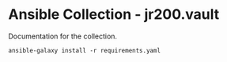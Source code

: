 # Ansible Collection - jr200.vault

Documentation for the collection.

```
ansible-galaxy install -r requirements.yaml
```
